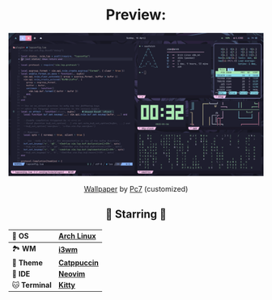 <div align="center">
<h1>Preview:</h1>
<p align=><img alt="screenshot" src="./assets/main.png"></p>
<p align=><a href="https://wallhaven.cc/w/135xq3">Wallpaper</a> by <a href="https://wallhaven.cc/user/Pc7">Pc7</a> (customized)</p>

## 🌟 Starring 🌟

| 💾 **OS**       | [**Arch Linux**](https://archlinux.org)                    |
| :-------------- | :--------------------------------------------------------- |
| 🏞️ **WM**       | [**i3wm**](https://i3wm.org)                               |
| 🎨 **Theme**    | [**Catppuccin**](https://github.com/catppuccin/catppuccin) |
| 📝 **IDE**      | [**Neovim**](https://neovim.io)                            |
| 🐱 **Terminal** | [**Kitty**](https://sw.kovidgoyal.net/kitty)               |

</div>
